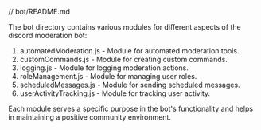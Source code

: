// bot/README.md

The bot directory contains various modules for different aspects of the discord moderation bot:

1. automatedModeration.js - Module for automated moderation tools.
2. customCommands.js - Module for creating custom commands.
3. logging.js - Module for logging moderation actions.
4. roleManagement.js - Module for managing user roles.
5. scheduledMessages.js - Module for sending scheduled messages.
6. userActivityTracking.js - Module for tracking user activity.

Each module serves a specific purpose in the bot's functionality and helps in maintaining a positive community environment.